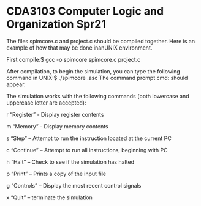 # CDA3103 Computer Logic and Organization Spr21

The files spimcore.c and project.c should be compiled together. Here is an example of how that may be done inanUNIX environment. 

First compile:$ gcc -o spimcore spimcore.c project.c

After compilation, to begin the simulation, you can type the following command in UNIX:$ ./spimcore <filename>.asc The command prompt cmd: should appear. 

The simulation works with the following commands (both lowercase and uppercase letter are accepted):

r “Register” - Display register contents

m “Memory” - Display memory contents

s “Step” – Attempt to run the instruction located at the current PC
  
c “Continue” – Attempt to run all instructions, beginning with PC
  
h “Halt” – Check to see if the simulation has halted
  
p “Print” – Prints a copy of the input file
  
g “Controls” – Display the most recent control signals
  
x “Quit” – terminate the simulation
